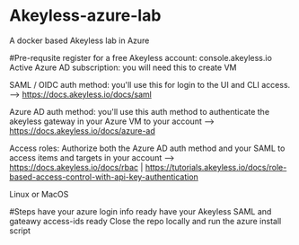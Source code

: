 # Akeyless-azure-lab
A docker based Akeyless lab in Azure

#Pre-requsite
register for a free Akeyless account: console.akeyless.io
Active Azure AD subscription:  you will need this to create VM

SAML / OIDC auth method:  you'll use this for login to the UI and CLI access. -->  https://docs.akeyless.io/docs/saml

Azure AD auth method:  you'll use this auth method to authenticate the akeyless gateway in your Azure VM to your account --> https://docs.akeyless.io/docs/azure-ad

Access roles:  Authorize both the Azure AD auth method and your SAML to access items and targets in your account --> https://docs.akeyless.io/docs/rbac | https://tutorials.akeyless.io/docs/role-based-access-control-with-api-key-authentication

Linux or MacOS


#Steps
have your azure login info ready
have your Akeyless SAML and gateawy access-ids ready
Close the repo locally and run the azure install script
